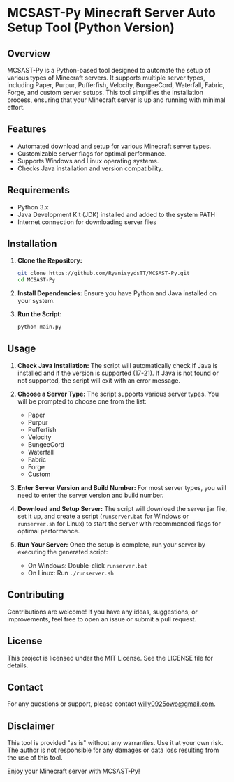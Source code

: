 # MCSAST-Py Minecraft Server Auto Setup Tool (Python Version)

## Overview
MCSAST-Py is a Python-based tool designed to automate the setup of various types of Minecraft servers. It supports multiple server types, including Paper, Purpur, Pufferfish, Velocity, BungeeCord, Waterfall, Fabric, Forge, and custom server setups. This tool simplifies the installation process, ensuring that your Minecraft server is up and running with minimal effort.

## Features
- Automated download and setup for various Minecraft server types.
- Customizable server flags for optimal performance.
- Supports Windows and Linux operating systems.
- Checks Java installation and version compatibility.

## Requirements
- Python 3.x
- Java Development Kit (JDK) installed and added to the system PATH
- Internet connection for downloading server files

## Installation
1. **Clone the Repository:**
    ```sh
    git clone https://github.com/RyanisyydsTT/MCSAST-Py.git
    cd MCSAST-Py
    ```

2. **Install Dependencies:**
    Ensure you have Python and Java installed on your system.

3. **Run the Script:**
    ```sh
    python main.py
    ```

## Usage
1. **Check Java Installation:**
    The script will automatically check if Java is installed and if the version is supported (17-21). If Java is not found or not supported, the script will exit with an error message.

2. **Choose a Server Type:**
    The script supports various server types. You will be prompted to choose one from the list:
    - Paper
    - Purpur
    - Pufferfish
    - Velocity
    - BungeeCord
    - Waterfall
    - Fabric
    - Forge
    - Custom

3. **Enter Server Version and Build Number:**
    For most server types, you will need to enter the server version and build number.

4. **Download and Setup Server:**
    The script will download the server jar file, set it up, and create a script (`runserver.bat` for Windows or `runserver.sh` for Linux) to start the server with recommended flags for optimal performance.

5. **Run Your Server:**
    Once the setup is complete, run your server by executing the generated script:
    - On Windows: Double-click `runserver.bat`
    - On Linux: Run `./runserver.sh`

## Contributing
Contributions are welcome! If you have any ideas, suggestions, or improvements, feel free to open an issue or submit a pull request.

## License
This project is licensed under the MIT License. See the LICENSE file for details.

## Contact
For any questions or support, please contact [willy0925owo@gmail.com](mailto:willy0925owo@gmail.com).

## Disclaimer
This tool is provided "as is" without any warranties. Use it at your own risk. The author is not responsible for any damages or data loss resulting from the use of this tool.

Enjoy your Minecraft server with MCSAST-Py!
